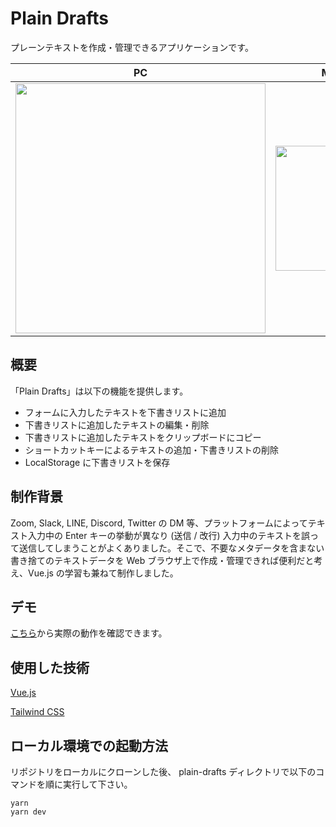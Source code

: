 # Plain Drafts
プレーンテキストを作成・管理できるアプリケーションです。

|PC|Mobile|
|:----:|:----:|
|<img src="https://user-images.githubusercontent.com/48713768/107567630-46125e80-6c29-11eb-9b3c-aa6593922382.gif" width="400px">|<img src="https://user-images.githubusercontent.com/48713768/107567717-617d6980-6c29-11eb-8a04-34a4803d2b78.gif" width="200px">|<
## 概要
「Plain Drafts」は以下の機能を提供します。
- フォームに入力したテキストを下書きリストに追加
- 下書きリストに追加したテキストの編集・削除
- 下書きリストに追加したテキストをクリップボードにコピー
- ショートカットキーによるテキストの追加・下書きリストの削除
- LocalStorage に下書きリストを保存


## 制作背景
Zoom, Slack, LINE, Discord, Twitter の DM 等、プラットフォームによってテキスト入力中の Enter キーの挙動が異なり (送信 / 改行) 入力中のテキストを誤って送信してしまうことがよくありました。そこで、不要なメタデータを含まない書き捨てのテキストデータを Web ブラウザ上で作成・管理できれば便利だと考え、Vue.js の学習も兼ねて制作しました。

## デモ
[こちら](https://plain-drafts.netlify.app/)から実際の動作を確認できます。

## 使用した技術
[Vue.js](https://github.com/vuejs/vue)

[Tailwind CSS](https://github.com/tailwindlabs/tailwindcss)


## ローカル環境での起動方法
リポジトリをローカルにクローンした後、 plain-drafts ディレクトリで以下のコマンドを順に実行して下さい。
```
yarn
yarn dev
```
